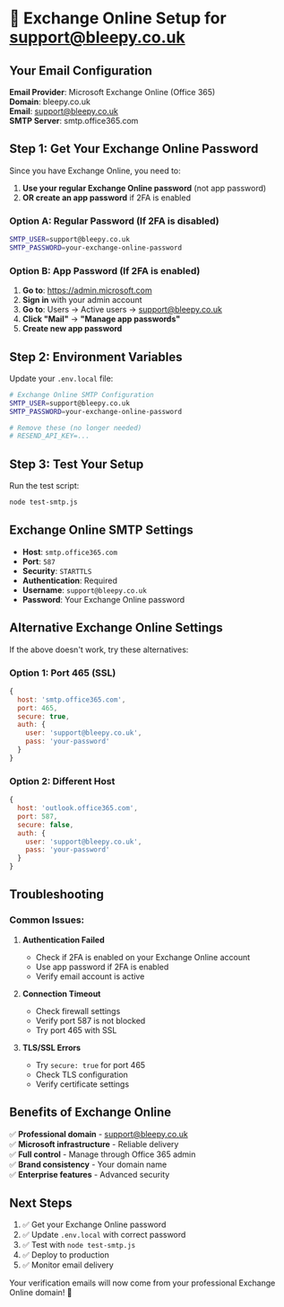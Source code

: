 # 📧 Exchange Online Setup for support@bleepy.co.uk

## Your Email Configuration

**Email Provider**: Microsoft Exchange Online (Office 365)  
**Domain**: bleepy.co.uk  
**Email**: support@bleepy.co.uk  
**SMTP Server**: smtp.office365.com  

## Step 1: Get Your Exchange Online Password

Since you have Exchange Online, you need to:

1. **Use your regular Exchange Online password** (not app password)
2. **OR create an app password** if 2FA is enabled

### Option A: Regular Password (If 2FA is disabled)
```bash
SMTP_USER=support@bleepy.co.uk
SMTP_PASSWORD=your-exchange-online-password
```

### Option B: App Password (If 2FA is enabled)
1. **Go to**: https://admin.microsoft.com
2. **Sign in** with your admin account
3. **Go to**: Users → Active users → support@bleepy.co.uk
4. **Click "Mail"** → **"Manage app passwords"**
5. **Create new app password**

## Step 2: Environment Variables

Update your `.env.local` file:

```bash
# Exchange Online SMTP Configuration
SMTP_USER=support@bleepy.co.uk
SMTP_PASSWORD=your-exchange-online-password

# Remove these (no longer needed)
# RESEND_API_KEY=...
```

## Step 3: Test Your Setup

Run the test script:
```bash
node test-smtp.js
```

## Exchange Online SMTP Settings

- **Host**: `smtp.office365.com`
- **Port**: `587`
- **Security**: `STARTTLS`
- **Authentication**: Required
- **Username**: `support@bleepy.co.uk`
- **Password**: Your Exchange Online password

## Alternative Exchange Online Settings

If the above doesn't work, try these alternatives:

### Option 1: Port 465 (SSL)
```javascript
{
  host: 'smtp.office365.com',
  port: 465,
  secure: true,
  auth: {
    user: 'support@bleepy.co.uk',
    pass: 'your-password'
  }
}
```

### Option 2: Different Host
```javascript
{
  host: 'outlook.office365.com',
  port: 587,
  secure: false,
  auth: {
    user: 'support@bleepy.co.uk',
    pass: 'your-password'
  }
}
```

## Troubleshooting

### Common Issues:

1. **Authentication Failed**
   - Check if 2FA is enabled on your Exchange Online account
   - Use app password if 2FA is enabled
   - Verify email account is active

2. **Connection Timeout**
   - Check firewall settings
   - Verify port 587 is not blocked
   - Try port 465 with SSL

3. **TLS/SSL Errors**
   - Try `secure: true` for port 465
   - Check TLS configuration
   - Verify certificate settings

## Benefits of Exchange Online

✅ **Professional domain** - support@bleepy.co.uk  
✅ **Microsoft infrastructure** - Reliable delivery  
✅ **Full control** - Manage through Office 365 admin  
✅ **Brand consistency** - Your domain name  
✅ **Enterprise features** - Advanced security  

## Next Steps

1. ✅ Get your Exchange Online password
2. ✅ Update `.env.local` with correct password
3. ✅ Test with `node test-smtp.js`
4. ✅ Deploy to production
5. ✅ Monitor email delivery

Your verification emails will now come from your professional Exchange Online domain! 🎯
